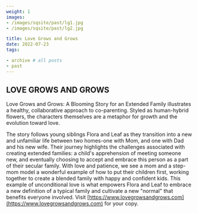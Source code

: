 ```yaml
---
weight: 1
images:
- /images/sqsite/past/lg1.jpg
- /images/sqsite/past/lg2.jpg

title: Love Grows and Grows
date: 2022-07-23
tags:

- archive # all posts
- past
---
```


<!-- ## Markdown -->

## LOVE GROWS AND GROWS ##



Love Grows and Grows:  A Blooming Story for an Extended Family illustrates a healthy, collaborative approach to co-parenting.  Styled as human-hybrid flowers, the characters themselves are a metaphor for growth and the evolution toward love.

The story follows young siblings Flora and Leaf as they transition into a new and unfamiliar life between two homes-one with Mom, and one with Dad and his new wife.  Their journey highlights the challenges associated with creating extended families: a child's apprehension of meeting someone new, and eventually choosing to accept and embrace this person as a part of their secular family.  With love and patience, we see a mom and a step-mom model a wonderful example of how to put their children first, working together to create a blended family with happy and confident kids.  This example of unconditional love is what empowers Flora and Leaf to embrace a new definition of a typical family and cultivate a new "normal" that benefits everyone involved. Visit [https://www.lovegrowsandgrows.com](https://www.lovegrowsandgrows.com) for your copy.
